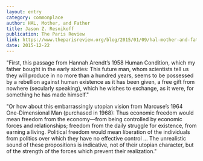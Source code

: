 ```yaml
---
layout: entry
category: commonplace
author: HAL, Mother, and Father
title: Jason Z. Resnikoff
publication: The Paris Review
link: https://www.theparisreview.org/blog/2015/01/09/hal-mother-and-father/
date: 2015-12-22
---
```


"First, this passage from Hannah Arendt’s 1958 Human Condition, which my father bought in the early sixties: This future man, whom scientists tell us they will produce in no more than a hundred years, seems to be possessed by a rebellion against human existence as it has been given, a free gift from nowhere (secularly speaking), which he wishes to exchange, as it were, for something he has made himself."
 
"Or how about this embarrassingly utopian vision from Marcuse’s 1964 One-Dimensional Man (purchased in 1968): Thus economic freedom would mean freedom from the economy—from being controlled by economic forces and relationships; freedom from the daily struggle for existence, from earning a living. Political freedom would mean liberation of the individuals from politics over which they have no effective control … The unrealistic sound of these propositions is indicative, not of their utopian character, but of the strength of the forces which prevent their realization."
